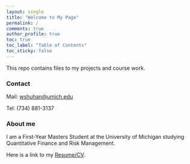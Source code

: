 ```yaml
---
layout: single
title: "Welcome to My Page"
permalink: /
comments: true
author_profile: true
toc: true
toc_label: "Table of Contents"
toc_sticky: false
---
```


This repo contains files to my projects and course work. 

### Contact

Mail: wshuhan@umich.edu

Tel: (734) 881-3137

### About me
I am a First-Year Masters Student at the University of Michigan
studying Quantitative Finance and Risk Management. 

Here is a link to my [Resume/CV](https://www.google.com).

